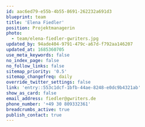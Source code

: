 ```yaml
---
id: aac6ed79-e55b-4b55-8691-262232a691d3
blueprint: team
title: 'Elena Fiedler'
position: Projektmanagerin
photo:
  - team/elena-fiedler-gwriters.jpg
updated_by: 94ade404-9791-479c-a67d-f792aa146207
updated_at: 1685360705
use_meta_keywords: false
no_index_page: false
no_follow_links: false
sitemap_priority: '0.5'
sitemap_changefreq: daily
override_twitter_settings: false
link: 'entry::553c1dcf-1bfb-44ae-8248-e0dc9b4321ab'
show_as_card: false
email_address: fiedler@gwriters.de
phone_number: '+49 30 809332361'
breadcrumbs_active: true
publish_contact: true
---
```

